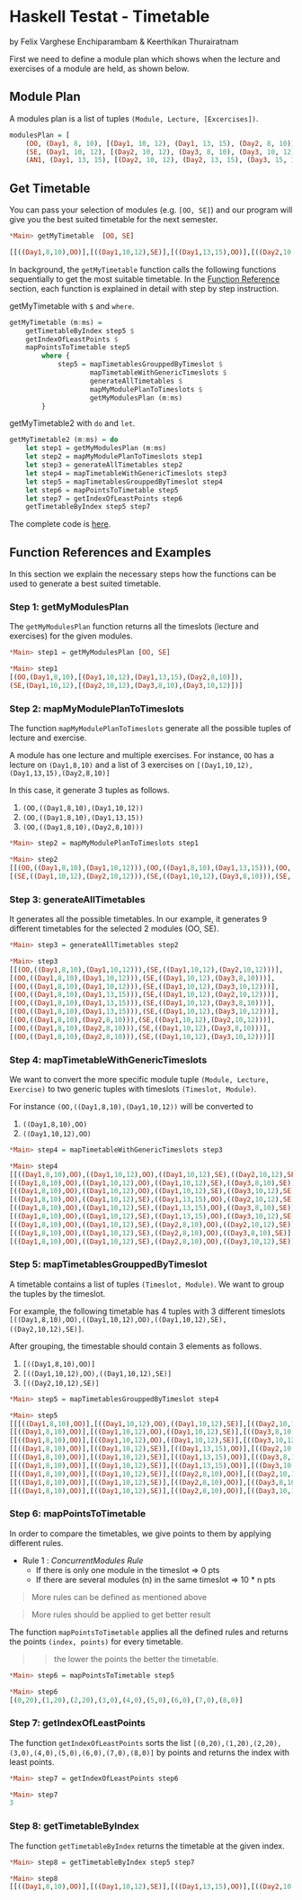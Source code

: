 # Haskell Testat - Timetable

by Felix Varghese Enchiparambam & Keerthikan Thurairatnam

First we need to define a module plan which shows when the lecture and exercises of a module are held, as shown below.

## Module Plan

A modules plan is a list of tuples `(Module, Lecture, [Excercises])`.

```hs
modulesPlan = [
    (OO, (Day1, 8, 10), [(Day1, 10, 12), (Day1, 13, 15), (Day2, 8, 10)]), 
    (SE, (Day1, 10, 12), [(Day2, 10, 12), (Day3, 8, 10), (Day3, 10, 12)]),
    (AN1, (Day1, 13, 15), [(Day2, 10, 12), (Day2, 13, 15), (Day3, 15, 17)])]
```

## Get Timetable

You can pass your selection of modules (e.g. `[OO, SE]`) and our program will give you the best suited timetable for the next semester.

```hs
*Main> getMyTimetable  [OO, SE]

[[((Day1,8,10),OO)],[((Day1,10,12),SE)],[((Day1,13,15),OO)],[((Day2,10,12),SE)]]
```

In background, the `getMyTimetable` function calls the following functions sequentially to get the most suitable timetable. In the [Function Reference](#function-references-and-examples) section, each function is explained in detail with step by step instruction.

getMyTimetable with `$` and `where`.
```hs
getMyTimetable (m:ms) =
    getTimetableByIndex step5 $
    getIndexOfLeastPoints $
    mapPointsToTimetable step5
        where {
            step5 = mapTimetablesGrouppedByTimeslot $
                    mapTimetableWithGenericTimeslots $
                    generateAllTimetables $
                    mapMyModulePlanToTimeslots $
                    getMyModulesPlan (m:ms)
        }
```

getMyTimetable2 with `do` and `let`.
```hs
getMyTimetable2 (m:ms) = do
    let step1 = getMyModulesPlan (m:ms)
    let step2 = mapMyModulePlanToTimeslots step1
    let step3 = generateAllTimetables step2
    let step4 = mapTimetableWithGenericTimeslots step3
    let step5 = mapTimetablesGrouppedByTimeslot step4
    let step6 = mapPointsToTimetable step5
    let step7 = getIndexOfLeastPoints step6
    getTimetableByIndex step5 step7
```

The complete code is [here](timetable.hs).

## Function References and Examples

In this section we explain the necessary steps how the functions can be used to generate a best suited timetable.

### Step 1: getMyModulesPlan

The `getMyModulesPlan` function returns all the timeslots (lecture and exercises) for the given modules.

```hs
*Main> step1 = getMyModulesPlan [OO, SE]

*Main> step1
[(OO,(Day1,8,10),[(Day1,10,12),(Day1,13,15),(Day2,8,10)]),
(SE,(Day1,10,12),[(Day2,10,12),(Day3,8,10),(Day3,10,12)])]
```

### Step 2: mapMyModulePlanToTimeslots

The function `mapMyModulePlanToTimeslots` generate all the possible tuples of lecture and exercise. 

A module has one lecture and multiple exercises. For instance, `OO` has a lecture on `(Day1,8,10)` and a list of 3 exercises on `[(Day1,10,12),(Day1,13,15),(Day2,8,10)]`

In this case, it generate 3 tuples as follows.
1. `(OO,((Day1,8,10),(Day1,10,12))`
2. `(OO,((Day1,8,10),(Day1,13,15))`
3. `(OO,((Day1,8,10),(Day2,8,10)))`

```hs
*Main> step2 = mapMyModulePlanToTimeslots step1

*Main> step2
[[(OO,((Day1,8,10),(Day1,10,12))),(OO,((Day1,8,10),(Day1,13,15))),(OO,((Day1,8,10),(Day2,8,10)))],
[(SE,((Day1,10,12),(Day2,10,12))),(SE,((Day1,10,12),(Day3,8,10))),(SE,((Day1,10,12),(Day3,10,12)))]]
```

### Step 3: generateAllTimetables

It generates all the possible timetables. In our example, it generates 9 different timetables for the selected 2 modules (OO, SE).

```hs
*Main> step3 = generateAllTimetables step2

*Main> step3
[[(OO,((Day1,8,10),(Day1,10,12))),(SE,((Day1,10,12),(Day2,10,12)))],
[(OO,((Day1,8,10),(Day1,10,12))),(SE,((Day1,10,12),(Day3,8,10)))],
[(OO,((Day1,8,10),(Day1,10,12))),(SE,((Day1,10,12),(Day3,10,12)))],
[(OO,((Day1,8,10),(Day1,13,15))),(SE,((Day1,10,12),(Day2,10,12)))],
[(OO,((Day1,8,10),(Day1,13,15))),(SE,((Day1,10,12),(Day3,8,10)))],
[(OO,((Day1,8,10),(Day1,13,15))),(SE,((Day1,10,12),(Day3,10,12)))],
[(OO,((Day1,8,10),(Day2,8,10))),(SE,((Day1,10,12),(Day2,10,12)))],
[(OO,((Day1,8,10),(Day2,8,10))),(SE,((Day1,10,12),(Day3,8,10)))],
[(OO,((Day1,8,10),(Day2,8,10))),(SE,((Day1,10,12),(Day3,10,12)))]]
```

### Step 4: mapTimetableWithGenericTimeslots

We want to convert the more specific module tuple `(Module, Lecture, Exercise)` to two generic tuples with timeslots `(Timeslot, Module)`.

For instance `(OO,((Day1,8,10),(Day1,10,12))` will be converted to
1. `((Day1,8,10),OO)`
2. `((Day1,10,12),OO)`

```hs
*Main> step4 = mapTimetableWithGenericTimeslots step3

*Main> step4
[[((Day1,8,10),OO),((Day1,10,12),OO),((Day1,10,12),SE),((Day2,10,12),SE)],
[((Day1,8,10),OO),((Day1,10,12),OO),((Day1,10,12),SE),((Day3,8,10),SE)],
[((Day1,8,10),OO),((Day1,10,12),OO),((Day1,10,12),SE),((Day3,10,12),SE)],
[((Day1,8,10),OO),((Day1,10,12),SE),((Day1,13,15),OO),((Day2,10,12),SE)],
[((Day1,8,10),OO),((Day1,10,12),SE),((Day1,13,15),OO),((Day3,8,10),SE)],
[((Day1,8,10),OO),((Day1,10,12),SE),((Day1,13,15),OO),((Day3,10,12),SE)],
[((Day1,8,10),OO),((Day1,10,12),SE),((Day2,8,10),OO),((Day2,10,12),SE)],
[((Day1,8,10),OO),((Day1,10,12),SE),((Day2,8,10),OO),((Day3,8,10),SE)],
[((Day1,8,10),OO),((Day1,10,12),SE),((Day2,8,10),OO),((Day3,10,12),SE)]]
```

### Step 5: mapTimetablesGrouppedByTimeslot

A timetable contains a list of tuples `(Timeslot, Module)`. We want to group the tuples by the timeslot.

For example, the following timetable has 4 tuples with 3 different timeslots `[((Day1,8,10),OO),((Day1,10,12),OO),((Day1,10,12),SE),((Day2,10,12),SE)]`.

After grouping, the timestable should contain 3 elements as follows.
1. `[((Day1,8,10),OO)]`
2. `[((Day1,10,12),OO),((Day1,10,12),SE)]`
3. `[((Day2,10,12),SE)]`

```hs
*Main> step5 = mapTimetablesGrouppedByTimeslot step4

*Main> step5
[[[((Day1,8,10),OO)],[((Day1,10,12),OO),((Day1,10,12),SE)],[((Day2,10,12),SE)]],
[[((Day1,8,10),OO)],[((Day1,10,12),OO),((Day1,10,12),SE)],[((Day3,8,10),SE)]],
[[((Day1,8,10),OO)],[((Day1,10,12),OO),((Day1,10,12),SE)],[((Day3,10,12),SE)]],
[[((Day1,8,10),OO)],[((Day1,10,12),SE)],[((Day1,13,15),OO)],[((Day2,10,12),SE)]],
[[((Day1,8,10),OO)],[((Day1,10,12),SE)],[((Day1,13,15),OO)],[((Day3,8,10),SE)]],
[[((Day1,8,10),OO)],[((Day1,10,12),SE)],[((Day1,13,15),OO)],[((Day3,10,12),SE)]],
[[((Day1,8,10),OO)],[((Day1,10,12),SE)],[((Day2,8,10),OO)],[((Day2,10,12),SE)]],
[[((Day1,8,10),OO)],[((Day1,10,12),SE)],[((Day2,8,10),OO)],[((Day3,8,10),SE)]],
[[((Day1,8,10),OO)],[((Day1,10,12),SE)],[((Day2,8,10),OO)],[((Day3,10,12),SE)]]]
```

### Step 6: mapPointsToTimetable

In order to compare the timetables, we give points to them by applying different rules.

* Rule 1 : *ConcurrentModules Rule*
  * If there is only one module in the timeslot => 0 pts
  * If there are several modules (n) in the same timeslot => 10 * n pts

> More rules can be defined as mentioned above

> More rules should be applied to get better result

The function `mapPointsToTimetable` applies all the defined rules and returns the points `(index, points)` for every timetable.

>> the lower the points the better the timetable.

```hs
*Main> step6 = mapPointsToTimetable step5

*Main> step6
[(0,20),(1,20),(2,20),(3,0),(4,0),(5,0),(6,0),(7,0),(8,0)]
```

### Step 7: getIndexOfLeastPoints

The function `getIndexOfLeastPoints` sorts the list `[(0,20),(1,20),(2,20),(3,0),(4,0),(5,0),(6,0),(7,0),(8,0)]` by points and returns the index with least points.

```hs
*Main> step7 = getIndexOfLeastPoints step6

*Main> step7
3
```

### Step 8: getTimetableByIndex

The function `getTimetableByIndex` returns the timetable at the given index.

```hs
*Main> step8 = getTimetableByIndex step5 step7

*Main> step8
[[((Day1,8,10),OO)],[((Day1,10,12),SE)],[((Day1,13,15),OO)],[((Day2,10,12),SE)]]
```